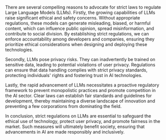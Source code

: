 There are several compelling reasons to advocate for strict laws to regulate Large Language Models (LLMs). Firstly, the growing capabilities of LLMs raise significant ethical and safety concerns. Without appropriate regulations, these models can generate misleading, biased, or harmful content, which can influence public opinion, spread misinformation, and contribute to social division. By establishing strict regulations, we can enforce accountability among developers and companies, ensuring they prioritize ethical considerations when designing and deploying these technologies.

Secondly, LLMs pose privacy risks. They can inadvertently be trained on sensitive data, leading to potential violations of user privacy. Regulations can ensure that data handling complies with strict privacy standards, protecting individuals' rights and fostering trust in AI technologies.

Lastly, the rapid advancement of LLMs necessitates a proactive regulatory framework to prevent monopolistic practices and promote competition in the AI sector. Clear laws can establish fair standards and guidelines for development, thereby maintaining a diverse landscape of innovation and preventing a few corporations from dominating the field.

In conclusion, strict regulations on LLMs are essential to safeguard the ethical use of technology, protect user privacy, and promote fairness in the market. Such measures will ultimately benefit society, ensuring that advancements in AI are made responsibly and inclusively.